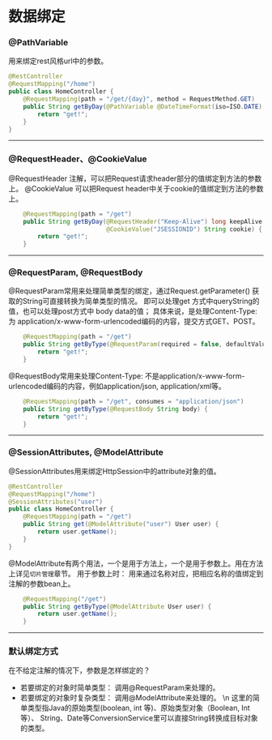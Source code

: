 数据绑定
===

### @PathVariable
用来绑定rest风格url中的参数。
```java
@RestController
@RequestMapping("/home")
public class HomeController {
    @RequestMapping(path = "/get/{day}", method = RequestMethod.GET)
    public String getByDay(@PathVariable @DateTimeFormat(iso=ISO.DATE) Date day) {
        return "get!";
    }
}
```

***
### @RequestHeader、@CookieValue
@RequestHeader 注解，可以把Request请求header部分的值绑定到方法的参数上。
@CookieValue 可以把Request header中关于cookie的值绑定到方法的参数上。
```java
    @RequestMapping(path = "/get")
    public String getByDay(@RequestHeader("Keep-Alive") long keepAlive
                           @CookieValue("JSESSIONID") String cookie) {
        return "get!";
    }
```

***
### @RequestParam, @RequestBody
@RequestParam常用来处理简单类型的绑定，通过Request.getParameter() 获取的String可直接转换为简单类型的情况。
即可以处理get 方式中queryString的值，也可以处理post方式中 body data的值；
具体来说，是处理Content-Type: 为 application/x-www-form-urlencoded编码的内容，提交方式GET、POST。
```java
    @RequestMapping(path = "/get")
    public String getByType(@RequestParam(required = false, defaultValue = "1")String type) {
        return "get!";
    }
```
@RequestBody常用来处理Content-Type: 不是application/x-www-form-urlencoded编码的内容，例如application/json, application/xml等。
```java
    @RequestMapping(path = "/get", consumes = "application/json")
    public String getByType(@RequestBody String body) {
        return "get!";
    }
```

***
### @SessionAttributes, @ModelAttribute
@SessionAttributes用来绑定HttpSession中的attribute对象的值。
```java
@RestController
@RequestMapping("/home")
@SessionAttributes("user")
public class HomeController {
    @RequestMapping(path = "/get")
    public String get(@ModelAttribute("user") User user) {
        return user.getName();
    }
}
```
@ModelAttribute有两个用法，一个是用于方法上，一个是用于参数上。用在方法上详见`切片管理`章节。
用于参数上时： 用来通过名称对应，把相应名称的值绑定到注解的参数bean上。
```java
    @RequestMapping("/get")
    public String getByType(@ModelAttribute User user) {
        return user.getName();
    }
```

***
### 默认绑定方式
在不给定注解的情况下，参数是怎样绑定的？
* 若要绑定的对象时简单类型：  调用@RequestParam来处理的。
* 若要绑定的对象时复杂类型：  调用@ModelAttribute来处理的。
\n 这里的简单类型指Java的原始类型(boolean, int 等)、原始类型对象（Boolean, Int等）、
String、Date等ConversionService里可以直接String转换成目标对象的类型。
